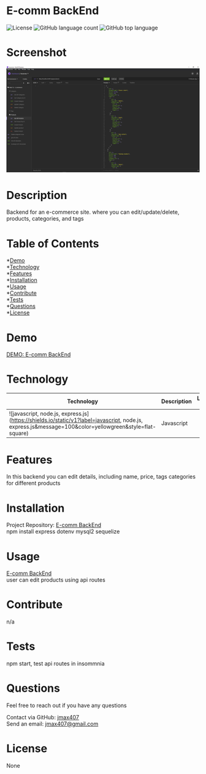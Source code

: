 
# E-comm BackEnd  
![License](https://img.shields.io/badge/license-None-informational) ![GitHub language count](https://img.shields.io/github/languages/count/jmax407/E-commerce-Back-End?style=flat-square) ![GitHub top language](https://img.shields.io/github/languages/top/jmax407/E-commerce-Back-End?style=flat-square)

# Screenshot
![E-comm BackEnd](images/screenshot.png)

# Description
Backend for an e-commerce site. where you can edit/update/delete, products, categories, and tags

# Table of Contents
*[Demo](#demo)  
*[Technology](#technology)  
*[Features](#features)  
*[Installation](#installation)  
*[Usage](#usage)  
*[Contribute](#contribute)  
*[Tests](#tests)  
*[Questions](#questions)  
*[License](#license)

# Demo
[DEMO: E-comm BackEnd](https://drive.google.com/file/d/1ODAmOQ3acfpk00P2NqJROLD9BqyQpCju/view)

# Technology 
| Technology | Description                        |Links ↘️ |
| ---------- | -----------------------------------| ------|  
| ![javascript, node.js, express.js](https://shields.io/static/v1?label=javascript, node.js, express.js&message=100&color=yellowgreen&style=flat-square) | Javascript | []() |

# Features
In this backend you can edit details, including name, price, tags categories for different products

# Installation  
Project Repository: [E-comm BackEnd](https://github.com/jmax407/E-commerce-Back-End)  
npm install express dotenv mysql2 sequelize 

# Usage
[E-comm BackEnd](https://jmax407.github.io/E-commerce-Back-End/)  
user can edit products using api routes

# Contribute 
n/a

# Tests
npm start, test api routes in insommnia

# Questions
Feel free to reach out if you have any questions

Contact via GitHub: [jmax407](https://github.com/jmax407)  
Send an email: [jmax407@gmail.com](mailto:jmax407@gmail.com)

# License
None
